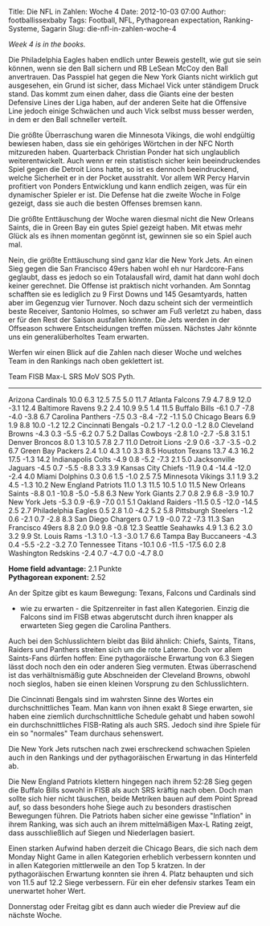 Title: Die NFL in Zahlen: Woche 4
Date: 2012-10-03 07:00
Author: footballissexbaby
Tags: Football, NFL, Pythagorean expectation, Ranking-Systeme, Sagarin
Slug: die-nfl-in-zahlen-woche-4

*Week 4 is in the books.*

Die Philadelphia Eagles haben endlich unter Beweis gestellt, wie gut sie
sein können, wenn sie den Ball sichern und RB LeSean McCoy den Ball
anvertrauen. Das Passpiel hat gegen die New York Giants nicht wirklich
gut ausgesehen, ein Grund ist sicher, dass Michael Vick unter ständigem
Druck stand. Das kommt zum einen daher, dass die Giants eine der besten
Defensive Lines der Liga haben, auf der anderen Seite hat die Offensive
Line jedoch einige Schwächen und auch Vick selbst muss besser werden, in
dem er den Ball schneller verteilt.

Die größte Überraschung waren die Minnesota Vikings, die wohl endgültig
bewiesen haben, dass sie ein gehöriges Wörtchen in der NFC North
mitzureden haben. Quarterback Christian Ponder hat sich unglaublich
weiterentwickelt. Auch wenn er rein statistisch sicher kein
beeindruckendes Spiel gegen die Detroit Lions hatte, so ist es dennoch
beeindruckend, welche Sicherheit er in der Pocket ausstrahlt. Vor allem
WR Percy Harvin profitiert von Ponders Entwicklung und kann endlich
zeigen, was für ein dynamischer Spieler er ist. Die Defense hat die
zweite Woche in Folge gezeigt, dass sie auch die besten Offenses bremsen
kann.

Die größte Enttäuschung der Woche waren diesmal nicht die New Orleans
Saints, die in Green Bay ein gutes Spiel gezeigt haben. Mit etwas mehr
Glück als es ihnen momentan gegönnt ist, gewinnen sie so ein Spiel auch
mal.

Nein, die größte Enttäuschung sind ganz klar die New York Jets. An einen
Sieg gegen die San Francisco 49ers haben wohl eh nur Hardcore-Fans
geglaubt, dass es jedoch so ein Totalausfall wird, damit hat dann wohl
doch keiner gerechnet. Die Offense ist praktisch nicht vorhanden. Am
Sonntag schafften sie es lediglich zu 9 First Downs und 145 Gesamtyards,
hatten aber im Gegenzug vier Turnover. Noch dazu scheint sich der
vermeintlich beste Receiver, Santonio Holmes, so schwer am Fuß verletzt
zu haben, dass er für den Rest der Saison ausfallen könnte. Die Jets
werden in der Offseason schwere Entscheidungen treffen müssen. Nächstes
Jahr könnte uns ein generalüberholtes Team erwarten.

Werfen wir einen Blick auf die Zahlen nach dieser Woche und welches Team
in den Rankings nach oben geklettert ist.

  Team                   FISB    Max-L   SRS     MoV     SOS    Pyth.
  ---------------------- ------- ------- ------- ------- ------ -------
  Arizona Cardinals      10.0    6.3     12.5    7.5     5.0    11.7
  Atlanta Falcons        7.9     4.7     8.9     12.0    -3.1   12.4
  Baltimore Ravens       9.2     2.4     10.9    9.5     1.4    11.5
  Buffalo Bills          -6.1    0.7     -7.8    -4.0    -3.8   6.7
  Carolina Panthers      -7.5    0.3     -8.4    -7.2    -1.1   5.0
  Chicago Bears          6.9     1.9     8.8     10.0    -1.2   12.2
  Cincinnati Bengals     -0.2    1.7     -1.2    0.0     -1.2   8.0
  Cleveland Browns       -4.3    0.3     -5.5    -6.2    0.7    5.2
  Dallas Cowboys         -2.8    1.0     -2.7    -5.8    3.1    5.1
  Denver Broncos         8.0     1.3     10.5    7.8     2.7    11.0
  Detroit Lions          -2.9    0.6     -3.7    -3.5    -0.2   6.7
  Green Bay Packers      2.4     1.0     4.3     1.0     3.3    8.5
  Houston Texans         13.7    4.3     16.2    17.5    -1.3   14.2
  Indianapolis Colts     -4.9    0.8     -5.2    -7.3    2.1    5.0
  Jacksonville Jaguars   -4.5    0.7     -5.5    -8.8    3.3    3.9
  Kansas City Chiefs     -11.9   0.4     -14.4   -12.0   -2.4   4.0
  Miami Dolphins         0.3     0.6     1.5     -1.0    2.5    7.5
  Minnesota Vikings      3.1     1.9     3.2     4.5     -1.3   10.2
  New England Patriots   11.0    1.3     11.5    10.5    1.0    11.5
  New Orleans Saints     -8.8    0.1     -10.8   -5.0    -5.8   6.3
  New York Giants        2.7     0.8     2.9     6.8     -3.9   10.7
  New York Jets          -5.3    0.9     -6.9    -7.0    0.1    5.1
  Oakland Raiders        -11.5   0.5     -12.0   -14.5   2.5    2.7
  Philadelphia Eagles    0.5     2.8     1.0     -4.2    5.2    5.8
  Pittsburgh Steelers    -1.2    0.6     -2.1    0.7     -2.8   8.3
  San Diego Chargers     0.7     1.9     -0.0    7.2     -7.3   11.3
  San Francisco 49ers    8.8     2.0     9.0     9.8     -0.8   12.3
  Seattle Seahawks       4.9     1.3     6.2     3.0     3.2    9.9
  St. Louis Rams         -1.3    1.0     -1.3    -3.0    1.7    6.6
  Tampa Bay Buccaneers   -4.3    0.4     -5.5    -2.2    -3.2   7.0
  Tennessee Titans       -10.1   0.6     -11.5   -17.5   6.0    2.8
  Washington Redskins    -2.4    0.7     -4.7    0.0     -4.7   8.0

**Home field advantage:** 2.1 Punkte  
**Pythagorean exponent:** 2.52

An der Spitze gibt es kaum Bewegung: Texans, Falcons und Cardinals sind
- wie zu erwarten - die Spitzenreiter in fast allen Kategorien. Einzig
die Falcons sind im FISB etwas abgerutscht durch ihren knapper als
erwarteten Sieg gegen die Carolina Panthers.

Auch bei den Schlusslichtern bleibt das Bild ähnlich: Chiefs, Saints,
Titans, Raiders und Panthers streiten sich um die rote Laterne. Doch vor
allem Saints-Fans dürfen hoffen: Eine pythagoräische Erwartung von 6.3
Siegen lässt doch noch den ein oder anderen Sieg vermuten. Etwas
überraschend ist das verhältnismäßig gute Abschneiden der Cleveland
Browns, obwohl noch sieglos, haben sie einen kleinen Vorsprung zu den
Schlusslichtern.

Die Cincinnati Bengals sind im wahrsten Sinne des Wortes ein
durchschnittliches Team. Man kann von ihnen exakt 8 Siege erwarten, sie
haben eine ziemlich durchschnittliche Schedule gehabt und haben sowohl
ein durchschnittliches FISB-Rating als auch SRS. Jedoch sind ihre Spiele
für ein so "normales" Team durchaus sehenswert.

Die New York Jets rutschen nach zwei erschreckend schwachen Spielen auch
in den Rankings und der pythagoräischen Erwartung in das Hinterfeld ab.

Die New England Patriots klettern hingegen nach ihrem 52:28 Sieg gegen
die Buffalo Bills sowohl in FISB als auch SRS kräftig nach oben. Doch
man sollte sich hier nicht täuschen, beide Metriken bauen auf dem Point
Spread auf, so dass besonders hohe Siege auch zu besonders drastischen
Bewegungen führen. Die Patriots haben sicher eine gewisse "Inflation" in
ihrem Ranking, was sich auch an ihrem mittelmäßigen Max-L Rating zeigt,
dass ausschließlich auf Siegen und Niederlagen basiert.

Einen starken Aufwind haben derzeit die Chicago Bears, die sich nach dem
Monday Night Game in allen Kategorien erheblich verbessern konnten und
in allen Kategorien mittlerweile an den Top 5 kratzen. In der
pythagoräischen Erwartung konnten sie ihren 4. Platz behaupten und sich
von 11.5 auf 12.2 Siege verbessern. Für ein eher defensiv starkes Team
ein unerwartet hoher Wert.

Donnerstag oder Freitag gibt es dann auch wieder die Preview auf die
nächste Woche.
